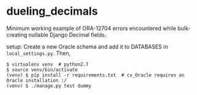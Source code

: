 # dueling_decimals
Minimum working example of ORA-12704 errors encountered while bulk-creating
nullable Django Decimal fields.

setup: 
Create a new Oracle schema and add it to DATABASES in `local_settings.py`. Then,

```
$ virtualenv venv  # python2.7
$ source venv/bin/activate
(venv) $ pip install -r requirements.txt  # cx_Oracle requires an Oracle installation :/
(venv) $ ./manage.py test dummy
```
